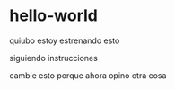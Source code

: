# hello-world

quiubo estoy estrenando esto

siguiendo instrucciones

cambie esto porque ahora opino otra cosa
